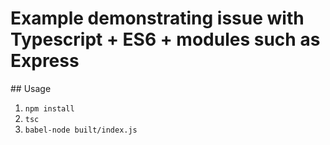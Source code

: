 # Example demonstrating issue with Typescript + ES6 + modules such as Express

## Usage

1. `npm install`
2. `tsc`
3. `babel-node built/index.js`
